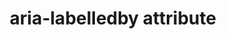 ---
{
  "title": "aria-labelledby attribute",
  "description": "Identifies the element (or elements) that labels the current element. See related aria-describedby.",
  "category": "aria",
  "keywords": "aria-labelledby attribute",
  "last_test_date": "2019-01-06",
  "test_results_url": "https://a11ysupport.io/tech/aria/aria-labelledby_attribute",
  "test_url": "https://a11ysupport.io/tech/aria/aria-labelledby_attribute",
  "notes_by_num": {
    "1": "Didn't contribute to the accessible name",
    "2": "APG 1.1 Checkbox Example (Two State): Pressing the TAB or SHIFT+TAB keys to focus the first (or last) checkbox in the group caused the group label to be announced",
    "3": "Didn't convey name changes when in focus"
  },
  "stats": {
    "dragon_win": {
      "chrome": {
        "76-77": "u #1"
      }
    },
    "jaws": {
      "chrome": {
        "74-84": "a #2 #3"
      },
      "ie": {
        "11-11.134": "y #2"
      },
      "firefox": {
        "66-79": "a #2 #3"
      }
    },
    "narrator": {
      "edge": {
        "44-84": "a"
      }
    },
    "nvda": {
      "chrome": {
        "74-84": "y"
      },
      "firefox": {
        "67-79": "a #3"
      }
    },
    "va_and": {
      "and_chr": {
        "77": "y"
      }
    },
    "vc_macos": {
      "safari": {
        "13.0.2": "y"
      }
    },
    "vo_ios": {
      "ios_saf": {
        "12.3-13.6": "a #1"
      }
    },
    "vo_macos": {
      "safari": {
        "12.1.1-13.1.2": "a"
      }
    },
    "talkback": {
      "and_chr": {
        "75-84": "a #1 #3"
      }
    },
    "orca": {
      "firefox": {
        "69-79": "a #3"
      }
    },
    "vc_ios": {
      "ios_saf": {
        "13.0-13.1": "y"
      }
    },
    "wsr": {
      "edge": {
        "44": "y"
      },
      "chrome": {
        "77": "y"
      }
    }
  },
  "links": {
    "ARIA spec for aria-labelledby": "https://www.w3.org/TR/wai-aria-1.1/#aria-labelledby"
  }
}
---